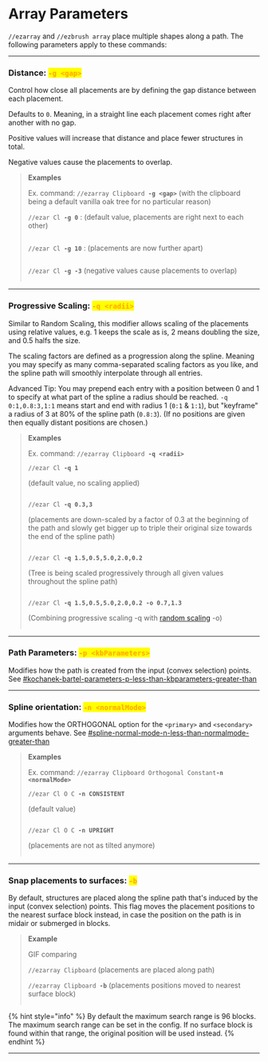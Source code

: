 # Array Parameters

`//ezarray` and `//ezbrush array` place multiple shapes along a path. The following parameters apply to these commands:

***

### Distance: <mark style="color:orange;">`-g <gap>`</mark>

Control how close all placements are by defining the gap distance between each placement.

Defaults to `0`. Meaning, in a straight line each placement comes right after another with no gap.

Positive values will increase that distance and place fewer structures in total.

Negative values cause the placements to overlap.

> **Examples**
>
> Ex. command: `//ezarray Clipboard `**`-g <gap>`** (with the clipboard being a default vanilla oak tree for no particular reason)
>
> `//ezar Cl `**`-g 0`** : (default value, placements are right next to each other)
>
> <img src="../../.gitbook/assets/ArrayGap_example1.png" alt="" data-size="original">
>
> `//ezar Cl `**`-g 10`** : (placements are now further apart)
>
> <img src="../../.gitbook/assets/ArrayGap_example2.png" alt="" data-size="original">
>
> `//ezar Cl `**`-g -3`** (negative values cause placements to overlap)
>
> <img src="../../.gitbook/assets/ArrayGap_example3.png" alt="" data-size="original">

***

### Progressive Scaling: <mark style="color:orange;">`-q <radii>`</mark>

Similar to Random Scaling, this modifier allows scaling of the placements using relative values, e.g. 1 keeps the scale as is, 2 means doubling the size, and 0.5 halfs the size.

The scaling factors are defined as a progression along the spline. Meaning you may specify as many comma-separated scaling factors as you like, and the spline path will smoothly interpolate through all entries.

Advanced Tip: You may prepend each entry with a position between 0 and 1 to specify at what part of the spline a radius should be reached. `-q 0:1,0.8:3,1:1` means start and end with radius 1 (`0:1` & `1:1`), but "keyframe" a radius of 3 at 80% of the spline path (`0.8:3`). (If no positions are given then equally distant positions are chosen.)

> **Examples**
>
> Ex. command: `//ezarray Clipboard `**`-q <radii>`**
>
> `//ezar Cl `**`-q 1`**
>
> (default value, no scaling applied)
>
> <img src="../../.gitbook/assets/ArrayGap_example1.png" alt="" data-size="original">
>
> `//ezar Cl `**`-q 0.3,3`**
>
> (placements are down-scaled by a factor of 0.3 at the beginning of the path and slowly get bigger up to triple their original size towards the end of the spline path)
>
> <img src="../../.gitbook/assets/ArrayScaling_example2.png" alt="" data-size="original">
>
> `//ezar Cl `**`-q 1.5,0.5,5.0,2.0,0.2`**
>
> (Tree is being scaled progressively through all given values throughout the spline path)
>
> <img src="../../.gitbook/assets/ArrayScaling_example3.png" alt="" data-size="original">
>
> `//ezar Cl `**`-q 1.5,0.5,5.0,2.0,0.2 -o 0.7,1.3`**
>
> (Combining progressive scaling -q with [random scaling](placement-parameters.md#random-scaling-o-less-than-sizemultiplierrange-greater-than) -o)
>
> <img src="../../.gitbook/assets/ArrayScaling_example4.png" alt="" data-size="original">

***

### Path Parameters: <mark style="color:orange;">`-p <kbParameters>`</mark>

Modifies how the path is created from the input (convex selection) points. See [#kochanek-bartel-parameters-p-less-than-kbparameters-greater-than](../spline/common-parameters.md#kochanek-bartel-parameters-p-less-than-kbparameters-greater-than "mention")

***

### Spline orientation: <mark style="color:orange;">`-n <normalMode>`</mark>

Modifies how the ORTHOGONAL option for the `<primary>` and `<secondary>` arguments behave. See [#spline-normal-mode-n-less-than-normalmode-greater-than](../spline/common-parameters.md#spline-normal-mode-n-less-than-normalmode-greater-than "mention")

> **Examples**
>
> Ex. command: `//ezarray Clipboard Orthogonal Constant`**`-n <normalMode>`**
>
> `//ezar Cl O C `**`-n CONSISTENT`**
>
> (default value)
>
> <img src="../../.gitbook/assets/OrthogonalAlignment_example1.png" alt="" data-size="original">
>
> `//ezar Cl O C `**`-n UPRIGHT`**
>
> (placements are not as tilted anymore)
>
> <img src="../../.gitbook/assets/OrthogonalAlignment_example2.png" alt="" data-size="original">

***

### Snap placements to surfaces: <mark style="color:orange;">`-b`</mark>

By default, structures are placed along the spline path that's induced by the input (convex selection) points. This flag moves the placement positions to the nearest surface block instead, in case the position on the path is in midair or submerged in blocks.

> **Example**
>
> GIF comparing
>
> `//ezarray Clipboard` (placements are placed along path)
>
> `//ezarray Clipboard `**`-b`** (placements positions moved to nearest surface block)
>
> <img src="../../.gitbook/assets/ezgif.com-animated-gif-maker.gif" alt="" data-size="original">

{% hint style="info" %}
By default the maximum search range is 96 blocks. The maximum search range can be set in the config. If no surface block is found within that range, the original position will be used instead.
{% endhint %}

***

